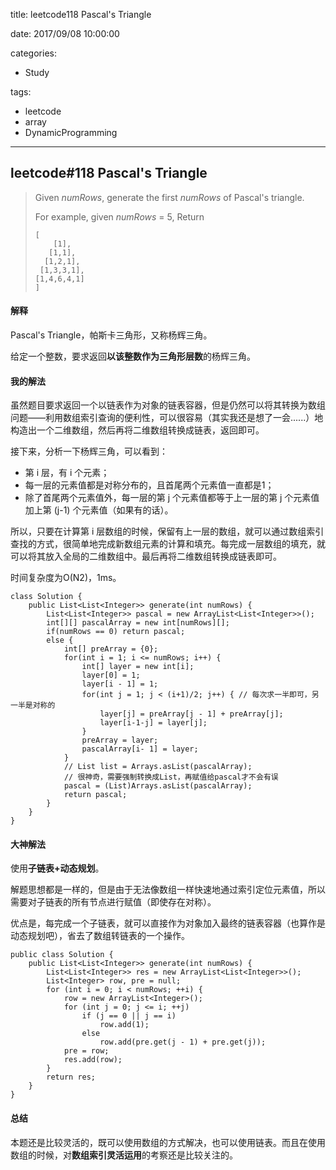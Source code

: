 title: leetcode118 Pascal's Triangle

date: 2017/09/08 10:00:00

categories:

- Study

tags:

- leetcode
- array
- DynamicProgramming

---

## leetcode#118 Pascal's Triangle

>Given *numRows*, generate the first *numRows* of Pascal's triangle.
>
>For example, given *numRows* = 5,
>Return
>
>```
>[
>     [1],
>    [1,1],
>   [1,2,1],
>  [1,3,3,1],
> [1,4,6,4,1]
>]
>```

#### 解释

Pascal's Triangle，帕斯卡三角形，又称杨辉三角。

给定一个整数，要求返回**以该整数作为三角形层数**的杨辉三角。

#### 我的解法

虽然题目要求返回一个以链表作为对象的链表容器，但是仍然可以将其转换为数组问题——利用数组索引查询的便利性，可以很容易（其实我还是想了一会......）地构造出一个二维数组，然后再将二维数组转换成链表，返回即可。

接下来，分析一下杨辉三角，可以看到：

- 第 i 层，有 i 个元素；
- 每一层的元素值都是对称分布的，且首尾两个元素值一直都是1；
- 除了首尾两个元素值外，每一层的第 j 个元素值都等于上一层的第 j 个元素值加上第 (j-1) 个元素值（如果有的话）。

所以，只要在计算第 i 层数组的时候，保留有上一层的数组，就可以通过数组索引查找的方式，很简单地完成新数组元素的计算和填充。每完成一层数组的填充，就可以将其放入全局的二维数组中。最后再将二维数组转换成链表即可。

时间复杂度为O(N2)，1ms。

```
class Solution {
    public List<List<Integer>> generate(int numRows) {
        List<List<Integer>> pascal = new ArrayList<List<Integer>>();
        int[][] pascalArray = new int[numRows][];
        if(numRows == 0) return pascal;
        else {
            int[] preArray = {0};
            for(int i = 1; i <= numRows; i++) {
                int[] layer = new int[i];
                layer[0] = 1;
                layer[i - 1] = 1;
                for(int j = 1; j < (i+1)/2; j++) { // 每次求一半即可，另一半是对称的
                    layer[j] = preArray[j - 1] + preArray[j];
                    layer[i-1-j] = layer[j];
                }
                preArray = layer;
                pascalArray[i- 1] = layer;
            }
            // List list = Arrays.asList(pascalArray);
            // 很神奇，需要强制转换成List，再赋值给pascal才不会有误
            pascal = (List)Arrays.asList(pascalArray);
            return pascal;
        }
    }
}
```

#### 大神解法

使用**子链表+动态规划**。

解题思想都是一样的，但是由于无法像数组一样快速地通过索引定位元素值，所以需要对子链表的所有节点进行赋值（即使存在对称）。

优点是，每完成一个子链表，就可以直接作为对象加入最终的链表容器（也算作是动态规划吧），省去了数组转链表的一个操作。

```
public class Solution {
	public List<List<Integer>> generate(int numRows) {
		List<List<Integer>> res = new ArrayList<List<Integer>>();
		List<Integer> row, pre = null;
		for (int i = 0; i < numRows; ++i) {
			row = new ArrayList<Integer>();
			for (int j = 0; j <= i; ++j)
				if (j == 0 || j == i)
					row.add(1);
				else
					row.add(pre.get(j - 1) + pre.get(j));
			pre = row;
			res.add(row);
		}
		return res;
	}
}
```

#### 总结

本题还是比较灵活的，既可以使用数组的方式解决，也可以使用链表。而且在使用数组的时候，对**数组索引灵活运用**的考察还是比较关注的。